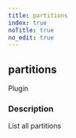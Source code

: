 ```yaml
---
title: partitions
index: true
noTitle: true
no_edit: true
---
```




<div class="vql_item"></div>


## partitions
<span class='vql_type label label-warning pull-right page-header'>Plugin</span>


### Description

List all partitions

